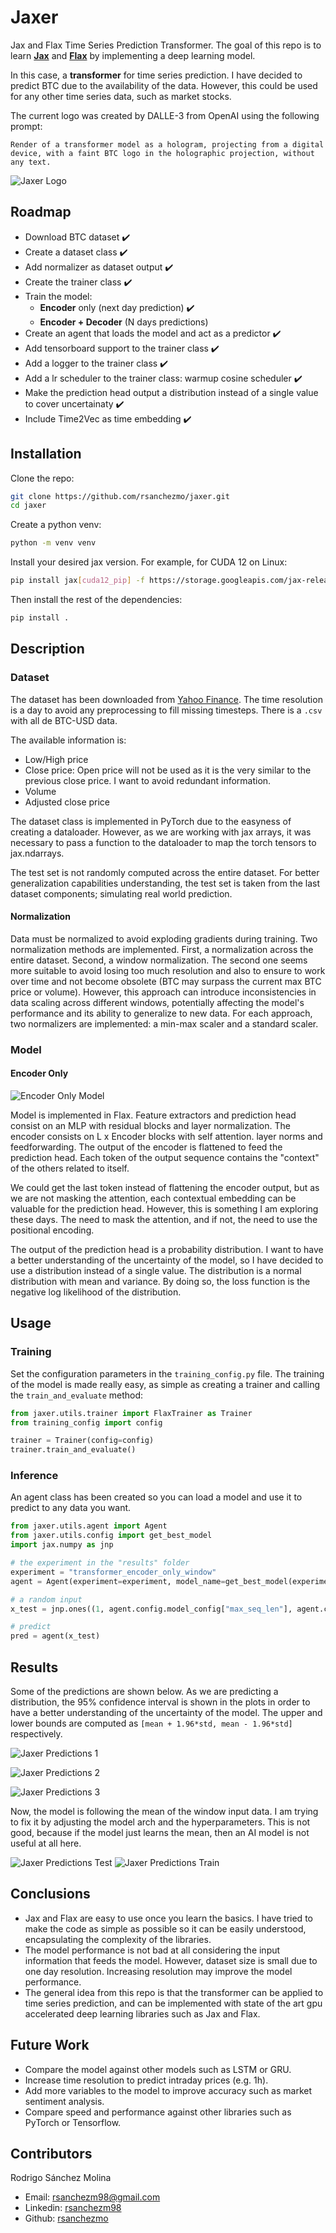 # Jaxer
Jax and Flax Time Series Prediction Transformer. The goal of this repo is to learn [**Jax**](https://jax.readthedocs.io/en/latest/) and [**Flax**](https://flax.readthedocs.io/en/latest/) by implementing a deep learning model.

In this case, a **transformer** for time series prediction. I have decided to predict BTC due to the availability of the data. However, this could be used for any other time series data, such as market stocks.

The current logo was created by DALLE-3 from OpenAI using the following prompt:
```
Render of a transformer model as a hologram, projecting from a digital device, with a faint BTC logo in the holographic projection, without any text.
```

![Jaxer Logo](/data/btc_transformer.png)


## Roadmap
- Download BTC dataset ✔️
- Create a dataset class ✔️
- Add normalizer as dataset output ✔️
- Create the trainer class ✔️
- Train the model:
    - **Encoder** only (next day prediction) ✔️
    - **Encoder + Decoder** (N days predictions)
- Create an agent that loads the model and act as a predictor ✔️
- Add tensorboard support to the trainer class ✔️
- Add a logger to the trainer class ✔️
- Add a lr scheduler to the trainer class: warmup cosine scheduler ✔️
- Make the prediction head output a distribution instead of a single value to cover uncertainaty ✔️
- Include Time2Vec as time embedding ✔️

## Installation

Clone the repo:
```bash
git clone https://github.com/rsanchezmo/jaxer.git
cd jaxer
```

Create a python venv:
```bash
python -m venv venv
```

Install your desired jax version. For example, for CUDA 12 on Linux:
```bash
pip install jax[cuda12_pip] -f https://storage.googleapis.com/jax-releases/jax_cuda_releases.html
```

Then install the rest of the dependencies:

```bash
pip install .
```

## Description
### Dataset 
The dataset has been downloaded from [Yahoo Finance](https://es.finance.yahoo.com/quote/BTC-USD?p=BTC-USD&.tsrc=fin-srch). The time resolution is a day to avoid any preprocessing to fill missing timesteps. There is a ```.csv``` with all de BTC-USD data. 

The available information is:
- Low/High price
- Close price: Open price will not be used as it is the very similar to the previous close price. I want to avoid redundant information.
- Volume
- Adjusted close price

The dataset class is implemented in PyTorch due to the easyness of creating a dataloader. However, as we are working with jax arrays, it was necessary to pass a function to the dataloader to map the torch tensors to jax.ndarrays.

The test set is not randomly computed across the entire dataset. For better generalization capabilities understanding, the test set is taken from the last dataset components; simulating real world prediction. 

#### Normalization
Data must be normalized to avoid exploding gradients during training. Two normalization methods are implemented. First, a normalization across the entire dataset. Second, a window normalization. The second one seems more suitable to avoid losing too much resolution and also to ensure to work over time and not become obsolete (BTC may surpass the current max BTC price or volume). However, this approach can introduce inconsistencies in data scaling across different windows, potentially affecting the model's performance and its ability to generalize to new data. For each approach, two normalizers are implemented: a min-max scaler and a standard scaler.

### Model

#### Encoder Only
![Encoder Only Model](./data/encoder_only_model.png)

Model is implemented in Flax. Feature extractors and prediction head consist on an MLP with residual blocks and layer normalization. The encoder consists on L x Encoder blocks with self attention. layer norms and feedforwarding. The output of the encoder is flattened to feed the prediction head. Each token of the output sequence contains the "context" of the others related to itself. 

We could get the last token instead of flattening the encoder output, but as we are not masking the attention, each contextual embedding can be valuable for the prediction head. However, this is something I am exploring these days. The need to mask the attention, and if not, the need to use the positional encoding.

The output of the prediction head is a probability distribution. I want to have a better understanding of the uncertainty of the model, so I have decided to use a distribution instead of a single value. The distribution is a normal distribution with mean and variance. By doing so, the loss function is the negative log likelihood of the distribution.

## Usage
### Training
Set the configuration parameters in the `training_config.py` file. The training of the model is made really easy, as simple as creating a trainer and calling the `train_and_evaluate` method:

```python
from jaxer.utils.trainer import FlaxTrainer as Trainer
from training_config import config

trainer = Trainer(config=config)
trainer.train_and_evaluate()
```

### Inference
An agent class has been created so you can load a model and use it to predict to any data you want. 

```python
from jaxer.utils.agent import Agent
from jaxer.utils.config import get_best_model
import jax.numpy as jnp

# the experiment in the "results" folder
experiment = "transformer_encoder_only_window"
agent = Agent(experiment=experiment, model_name=get_best_model(experiment))

# a random input
x_test = jnp.ones((1, agent.config.model_config["max_seq_len"], agent.config.model_config["input_features"]))

# predict
pred = agent(x_test)
```

## Results
Some of the predictions are shown below. As we are predicting a distribution, the 95% confidence interval is shown in the plots in order to have a better understanding of the uncertainty of the model. The upper and lower bounds are computed as ```[mean + 1.96*std, mean - 1.96*std]``` respectively.

![Jaxer Predictions 1](./data/1.png)

![Jaxer Predictions 2](./data/4.png)

![Jaxer Predictions 3](./data/2.png)

Now, the model is following the mean of the window input data. I am trying to fix it by adjusting the model arch and the hyperparameters. This is not good, because if the model just learns the mean, then an AI model is not useful at all here.

![Jaxer Predictions Test](./data/mean_test.png)
![Jaxer Predictions Train](./data/mean_train.png)

## Conclusions
- Jax and Flax are easy to use once you learn the basics. I have tried to make the code as simple as possible so it can be easily understood, encapsulating the complexity of the libraries.
- The model performance is not bad at all considering the input information that feeds the model. However, dataset size is small due to one day resolution. Increasing resolution may improve the model performance. 
- The general idea from this repo is that the transformer can be applied to time series prediction, and can be implemented with state of the art gpu accelerated deep learning libraries such as Jax and Flax. 

## Future Work
- Compare the model against other models such as LSTM or GRU.
- Increase time resolution to predict intraday prices (e.g. 1h).
- Add more variables to the model to improve accuracy such as market sentiment analysis. 
- Compare speed and performance against other libraries such as PyTorch or Tensorflow.

## Contributors
Rodrigo Sánchez Molina
- Email: rsanchezm98@gmail.com
- Linkedin: [rsanchezm98](https://www.linkedin.com/in/rsanchezm98/)
- Github: [rsanchezmo](https://github.com/rsanchezmo)
